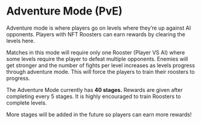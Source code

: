 # **Adventure Mode (PvE)**

Adventure mode is where players go on levels where they’re up against AI opponents. Players with NFT Roosters can earn rewards by clearing the levels here.

Matches in this mode will require only one Rooster (Player VS AI) where some levels require the player to defeat multiple opponents. Enemies will get stronger and the number of fights per level increases as levels progress through adventure mode. This will force the players to train their roosters to progress.

The Adventure Mode currently has **40 stages.** Rewards are given after completing every 5 stages. It is highly encouraged to train Roosters to complete levels.

More stages will be added in the future so players can earn more rewards!
